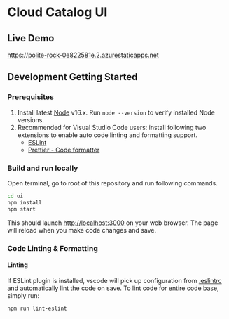 # Cloud Catalog UI

## Live Demo

<https://polite-rock-0e822581e.2.azurestaticapps.net>

## Development Getting Started

### Prerequisites

1. Install latest [Node](https://nodejs.org/en/) v16.x. Run `node --version` to verify installed Node versions.
2. Recommended for Visual Studio Code users: install following two extensions to enable auto code linting and formatting support.
   - [ESLint](https://marketplace.visualstudio.com/items?itemName=dbaeumer.vscode-eslint)
   - [Prettier - Code formatter](https://marketplace.visualstudio.com/items?itemName=esbenp.prettier-vscode)

### Build and run locally

Open terminal, go to root of this repository and run following commands.

```bash
cd ui
npm install
npm start
```

This should launch [http://localhost:3000](http://localhost:3000) on your web browser. The page will reload when you make code changes and save.

### Code Linting & Formatting

#### Linting

If ESLint plugin is installed, vscode will pick up configuration from [.eslintrc](.eslintrc) and automatically lint the code on save. To lint code for entire code base, simply run:

```bash
npm run lint-eslint
```
